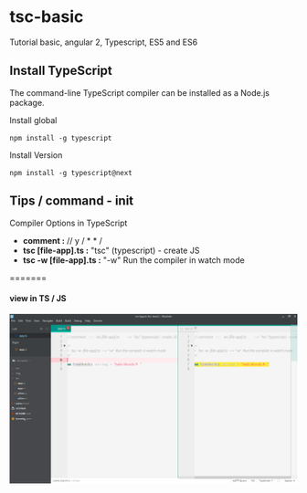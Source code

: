 # tsc-basic
Tutorial basic, angular 2, Typescript, ES5 and ES6

## Install TypeScript
The command-line TypeScript compiler can be installed as a Node.js package.

Install global
```
npm install -g typescript
```
Install Version
```
npm install -g typescript@next
```

## Tips / command - init
Compiler Options in TypeScript
* **comment  :**           // y / * * /
* **tsc [file-app].ts  :**       "tsc" (typescript) - create JS
* **tsc -w  [file-app].ts :**     "-w"  Run the compiler in watch mode


=======
#### view in TS / JS
![HTML](img/test-1.png)